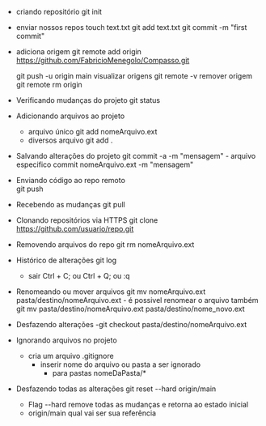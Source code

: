 - criando repositório
    git init

- enviar nossos repos
    touch text.txt
    git add text.txt
    git commit -m "first commit"
- adiciona origem
    git remote add origin https://github.com/FabricioMenegolo/Compasso.git
    
    git push -u origin main
            visualizar origens
            git remote -v
        remover origem
            git remote rm origin

- Verificando mudanças do projeto
    git status

- Adicionando arquivos ao projeto
    - arquivo único
        git add nomeArquivo.ext
    - diversos arquivo
        git add .

- Salvando alterações do projeto
    git commit -a -m "mensagem"
        - arquivo especifico
            commit nomeArquivo.ext -m "mensagem"
            
- Enviando código ao repo remoto    
    git push

- Recebendo as mudanças
    git pull

- Clonando repositórios via HTTPS
    git clone https://github.com/usuario/repo.git

- Removendo arquivos do repo
    git rm nomeArquivo.ext

- Histórico de alterações
    git log
    - sair
        Ctrl + C; ou
        Ctrl + Q; ou
        :q


- Renomeando ou mover arquivos
    git mv nomeArquivo.ext pasta/destino/nomeArquivo.ext
        - é possivel renomear o arquivo também
            git mv pasta/destino/nomeArquivo.ext pasta/destino/nome_novo.ext

- Desfazendo alterações
    -git checkout pasta/destino/nomeArquivo.ext

- Ignorando arquivos no projeto
    - cria um arquivo
        .gitignore
        - inserir nome do arquivo ou pasta a ser ignorado
            - para pastas
                nomeDaPasta/*

- Desfazendo todas as alterações
    git reset --hard origin/main
    - Flag --hard
        remove todas as mudanças e retorna ao estado inicial
    - origin/main
        qual vai ser sua referência
